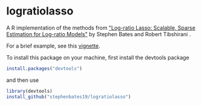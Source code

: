 # logratiolasso

A R implementation of the methods from ["Log-ratio Lasso: Scalable, Sparse Estimation for Log-ratio Models"](https://arxiv.org/abs/1709.01139) by Stephen Bates and Robert Tibshirani .

For a brief example, see this [vignette](http://htmlpreview.github.io/?https://github.com/stephenbates19/logratiolasso/blob/master/doc/simple-example.html).


To install this package on your machine, first install the devtools package
```r
install.packages("devtools")
```
and then use
```r
library(devtools)
install_github("stephenbates19/logratiolasso")
```
